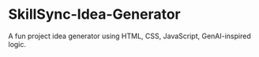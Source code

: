 # SkillSync-Idea-Generator
A fun project idea generator using HTML, CSS, JavaScript, GenAI-inspired logic.
